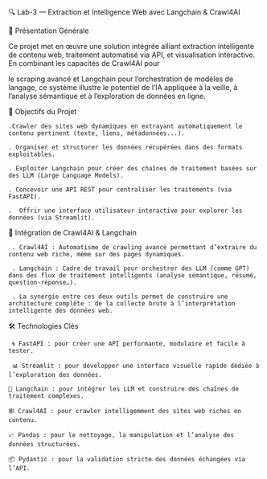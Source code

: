 🔍 Lab-3 — Extraction et Intelligence Web avec Langchain & Crawl4AI

🧭 Présentation Générale

Ce projet met en œuvre une solution intégrée alliant extraction intelligente de contenu web, traitement automatisé via API, et visualisation interactive. En combinant les capacités de Crawl4AI pour 

le scraping avancé et Langchain pour l’orchestration de modèles de langage, ce système illustre le potentiel de l’IA appliquée à la veille, à l’analyse sémantique et à l’exploration de données en ligne.

🎯 Objectifs du Projet

    .Crawler des sites web dynamiques en extrayant automatiquement le contenu pertinent (texte, liens, métadonnées...).

    . Organiser et structurer les données récupérées dans des formats exploitables.

    . Exploiter Langchain pour créer des chaînes de traitement basées sur des LLM (Large Language Models).

    . Concevoir une API REST pour centraliser les traitements (via FastAPI).

    .  Offrir une interface utilisateur interactive pour explorer les données (via Streamlit).

🧠 Intégration de Crawl4AI & Langchain

     . Crawl4AI : Automatisme de crawling avancé permettant d’extraire du contenu web riche, même sur des pages dynamiques.

     . Langchain : Cadre de travail pour orchestrer des LLM (comme GPT) dans des flux de traitement intelligents (analyse sémantique, résumé, question-réponse…).

     . La synergie entre ces deux outils permet de construire une architecture complète : de la collecte brute à l’interprétation intelligente des données web.

🛠️ Technologies Clés

     🌀 FastAPI : pour créer une API performante, modulaire et facile à tester.

     📊 Streamlit : pour développer une interface visuelle rapide dédiée à l’exploration des données.

    🧩 Langchain : pour intégrer les LLM et construire des chaînes de traitement complexes.

    🕸️ Crawl4AI : pour crawler intelligemment des sites web riches en contenu.

    📈 Pandas : pour le nettoyage, la manipulation et l’analyse des données structurées.

    📦 Pydantic : pour la validation stricte des données échangées via l’API.

